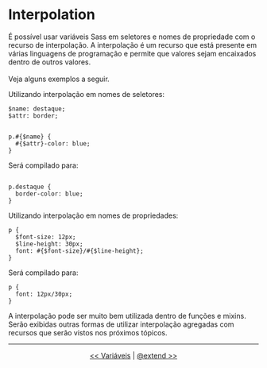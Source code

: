 # Interpolation

É possível usar variáveis ​​Sass em seletores e nomes de propriedade com o recurso de interpolação. A interpolação é um recurso que está presente em várias linguagens de programação e permite que valores sejam encaixados dentro de outros valores.
<br><br>
Veja alguns exemplos a seguir.

Utilizando interpolação em nomes de seletores:

```
$name: destaque;
$attr: border;


p.#{$name} {
  #{$attr}-color: blue;
}

```

Será compilado para:

```

p.destaque {
  border-color: blue;
}

```
Utilizando interpolação em nomes de propriedades:
```
p {
  $font-size: 12px;
  $line-height: 30px;
  font: #{$font-size}/#{$line-height};
}
```
Será compilado para:
```
p {
  font: 12px/30px;
}
```

A interpolação pode ser muito bem utilizada dentro de funções e mixins. Serão exibidas outras formas de utilizar interpolação agregadas com recursos que serão vistos nos próximos tópicos.

___

<p align="center"><a href="variables.md"  title="Anterior"><< Variáveis</a> | <a href="extend.md" title="Próximo">@extend >></a></p>
